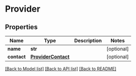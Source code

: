 # Provider

## Properties
Name | Type | Description | Notes
------------ | ------------- | ------------- | -------------
**name** | **str** |  | [optional] 
**contact** | [**ProviderContact**](ProviderContact.md) |  | [optional] 

[[Back to Model list]](../README.md#documentation-for-models) [[Back to API list]](../README.md#documentation-for-api-endpoints) [[Back to README]](../README.md)


